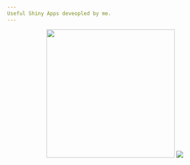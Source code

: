 ```yaml
---
Useful Shiny Apps deveopled by me.
---
```


<p align="center">
  <img src=/img/hello_world.jpeg width="300">
  <img src=/img/hello_world.jpeg>
</p>
